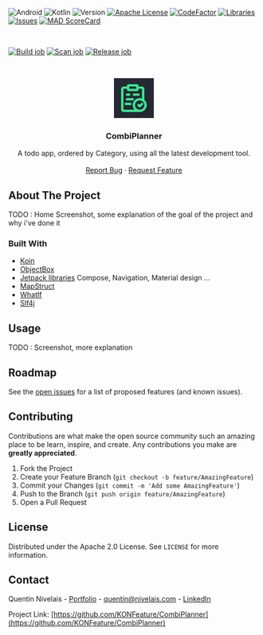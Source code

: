 ![Android][android-shield]
![Kotlin][kotlin-shield]
![Version][version-shield]
[![Apache License][license-shield]][license-url]
[![CodeFactor][codefactor-shield]][codefactor-url]
[![Libraries][libraries-shield]][libraries-url]
[![Issues][issues-shield]][issues-url]
[![MAD ScoreCard][mad-shield]][mad-url]

<br />

[![Build job][build-job-shield]][build-job-url]
[![Scan job][scan-job-shield]][scan-job-url]
[![Release job][release-job-shield]][release-job-url]

<br />
<p align="center">
  <a href="https://github.com/KONFeature/CombiPlanner">
    <img src="playstore-logo.png" alt="Logo" width="80" height="80">
  </a>

<h3 align="center">CombiPlanner</h3>

  <p align="center">
    A todo app, ordered by Category, using all the latest development tool.
    <br />
    <br />
    <a href="https://github.com/KONFeature/CombiPlanner/issues">Report Bug</a>
    ·
    <a href="https://github.com/KONFeature/CombiPlanner/issues">Request Feature</a>
  </p>


## About The Project

TODO : Home Screenshot, some explanation of the goal of the project and why i've done it


### Built With

* [Koin](https://insert-koin.io/)
* [ObjectBox](https://objectbox.io/)
* [Jetpack libraries](https://developer.android.com/jetpack/androidx/explorer) Compose, Navigation, Material design ...
* [MapStruct](https://mapstruct.org/)
* [WhatIf](https://github.com/skydoves/WhatIf)
* [Slf4j](http://www.slf4j.org/)


## Usage

TODO : Screenshot, more explanation


<!-- ROADMAP -->
## Roadmap

See the [open issues](https://github.com/KONFeature/CombiPlanner/issues) for a list of proposed features (and known issues).


## Contributing

Contributions are what make the open source community such an amazing place to be learn, inspire, and create. Any contributions you make are **greatly appreciated**.

1. Fork the Project
2. Create your Feature Branch (`git checkout -b feature/AmazingFeature`)
3. Commit your Changes (`git commit -m 'Add some AmazingFeature'`)
4. Push to the Branch (`git push origin feature/AmazingFeature`)
5. Open a Pull Request


## License

Distributed under the Apache 2.0 License. See `LICENSE` for more information.


## Contact

Quentin Nivelais - [Portfolio](https://nivelais.com/) - [quentin@nivelais.com](mailto:quentin@nivelais.com) - [LinkedIn][linkedin-url]


Project Link: [https://github.com/KONFeature/CombiPlanner](https://github.com/KONFeature/CombiPlanner)


<!-- MARKDOWN LINKS & IMAGES -->
<!-- https://www.markdownguide.org/basic-syntax/#reference-style-links -->
[android-shield]: https://img.shields.io/badge/Android-3DDC84?style=for-the-badge&logo=android&logoColor=white
[kotlin-shield]: https://img.shields.io/badge/Kotlin-0095D5?&style=for-the-badge&logo=kotlin&logoColor=white
[version-shield]: https://img.shields.io/github/v/tag/KONFeature/CombiPlanner.svg?label=Release&style=for-the-badge

[issues-shield]: https://img.shields.io/github/issues/KONFeature/CombiPlanner.svg?style=for-the-badge
[issues-url]: https://github.com/KONFeature/CombiPlanner/issues
[license-shield]: https://img.shields.io/github/license/KONFeature/CombiPlanner.svg?style=for-the-badge
[license-url]: https://github.com/KONFeature/CombiPlanner/blob/master/LICENSE

[codefactor-shield]: https://img.shields.io/codefactor/grade/github/KONFeature/CombiPlanner.svg?style=for-the-badge
[codefactor-url]: https://www.codefactor.io/repository/github/konfeature/combiplanner
[libraries-shield]: https://img.shields.io/librariesio/github/KONFeature/CombiPlanner.svg?style=for-the-badge
[libraries-url]: https://libraries.io/github/KONFeature/CombiPlanner
[mad-shield]: https://img.shields.io/badge/MAD%20ScoreCard-073042?style=for-the-badge&logo=android&logoColor=white
[mad-url]: https://madscorecard.withgoogle.com/scorecard/share/3751598406/

[build-job-shield]: https://img.shields.io/github/workflow/status/KONFeature/CombiPlanner/Build?label=Build&logo=github&style=for-the-badge
[build-job-url]: https://github.com/KONFeature/CombiPlanner/actions/workflows/Build.yaml
[release-job-shield]: https://img.shields.io/github/workflow/status/KONFeature/CombiPlanner/Release?label=Release&logo=github&style=for-the-badge
[release-job-url]: https://github.com/KONFeature/CombiPlanner/actions/workflows/Release.yaml
[scan-job-shield]: https://img.shields.io/github/workflow/status/KONFeature/CombiPlanner/Security%20Scan?label=Security%20Scan&logo=github&style=for-the-badge
[scan-job-url]: https://github.com/KONFeature/CombiPlanner/actions/workflows/Security.yaml

[linkedin-shield]: https://img.shields.io/badge/-LinkedIn-black.svg?style=for-the-badge&logo=linkedin&colorB=555
[linkedin-url]: https://linkedin.com/in/quentin-nivelais-5081a4141